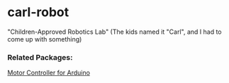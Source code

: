 # carl-robot

"Children-Approved Robotics Lab" (The kids named it "Carl", and I had to come up with something)

### Related Packages:
[Motor Controller for Arduino](https://github.com/mjs161803/arduino-dual-motor-controller)

